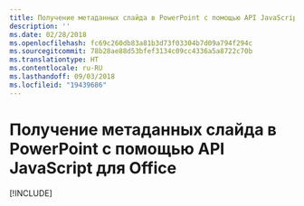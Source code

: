 ```yaml
---
title: Получение метаданных слайда в PowerPoint с помощью API JavaScript для Office
description: ''
ms.date: 02/28/2018
ms.openlocfilehash: fc69c260db83a81b3d73f03304b7d09a794f294c
ms.sourcegitcommit: 78b28ae88d53bfef3134c09cc4336a5a8722c70b
ms.translationtype: HT
ms.contentlocale: ru-RU
ms.lasthandoff: 09/03/2018
ms.locfileid: "19439686"
---
```

# <a name="get-slide-metadata-in-powerpoint-using-the-office-javascript-api"></a>Получение метаданных слайда в PowerPoint с помощью API JavaScript для Office

[!INCLUDE[](../includes/powerpoint-tutorial-get-slide-metadata.md)]